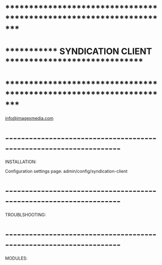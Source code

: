 # *******************************************************************
# ***********    SYNDICATION CLIENT     *****************************
# *******************************************************************
info@imagexmedia.com



# -------------------------------------------------------------------
INSTALLATION:

Configuration settings page: admin/config/syndication-client




# -------------------------------------------------------------------
TROUBLSHOOTING:



# -------------------------------------------------------------------
MODULES:


